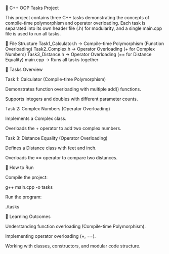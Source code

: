 📘 C++ OOP Tasks Project

This project contains three C++ tasks demonstrating the concepts of compile-time polymorphism and operator overloading. Each task is separated into its own header file (.h) for modularity, and a single main.cpp file is used to run all tasks.

📂 File Structure
Task1_Calculator.h   → Compile-time Polymorphism (Function Overloading)
Task2_Complex.h      → Operator Overloading (+ for Complex Numbers)
Task3_Distance.h     → Operator Overloading (== for Distance Equality)
main.cpp             → Runs all tasks together

📌 Tasks Overview

Task 1: Calculator (Compile-time Polymorphism)

Demonstrates function overloading with multiple add() functions.

Supports integers and doubles with different parameter counts.

Task 2: Complex Numbers (Operator Overloading)

Implements a Complex class.

Overloads the + operator to add two complex numbers.

Task 3: Distance Equality (Operator Overloading)

Defines a Distance class with feet and inch.

Overloads the == operator to compare two distances.

🚀 How to Run

Compile the project:

g++ main.cpp -o tasks


Run the program:

./tasks

🎯 Learning Outcomes

Understanding function overloading (Compile-time Polymorphism).

Implementing operator overloading (+, ==).

Working with classes, constructors, and modular code structure.
